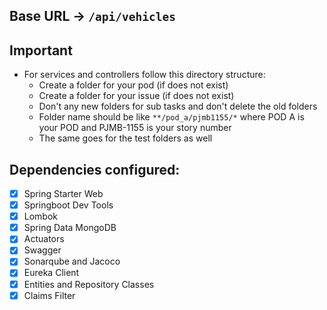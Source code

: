 ## Base URL -> `/api/vehicles`

## Important

* For services and controllers follow this directory structure:
  * Create a folder for your pod (if does not exist)
  * Create a folder for your issue (if does not exist)
  * Don't any new folders for sub tasks and don't delete the old folders
  * Folder name should be like `**/pod_a/pjmb1155/*` where POD A is your POD and PJMB-1155 is your story number
  * The same goes for the test folders as well


## Dependencies configured: 
  * [X] Spring Starter Web
  * [X] Springboot Dev Tools
  * [X] Lombok
  * [X] Spring Data MongoDB
  * [X] Actuators 
  * [X] Swagger
  * [X] Sonarqube and Jacoco
  * [X] Eureka Client
  * [X] Entities and Repository Classes
  * [X] Claims Filter